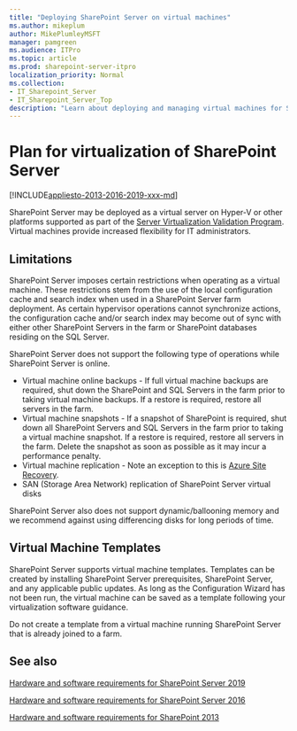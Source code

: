 ```yaml
---
title: "Deploying SharePoint Server on virtual machines"
ms.author: mikeplum
author: MikePlumleyMSFT
manager: pamgreen
ms.audience: ITPro
ms.topic: article
ms.prod: sharepoint-server-itpro
localization_priority: Normal
ms.collection:
- IT_Sharepoint_Server
- IT_Sharepoint_Server_Top
description: "Learn about deploying and managing virtual machines for SharePoint Server."
---
```


# Plan for virtualization of SharePoint Server

[!INCLUDE[appliesto-2013-2016-2019-xxx-md](../includes/appliesto-2013-2016-2019-xxx-md.md)] 

SharePoint Server may be deployed as a virtual server on Hyper-V or other platforms supported as part of the [Server Virtualization Validation Program](https://www.windowsservercatalog.com/svvp.aspx). Virtual machines provide increased flexibility for IT administrators.

## Limitations
<a name="Section1"> </a>

SharePoint Server imposes certain restrictions when operating as a virtual machine. These restrictions stem from the use of the local configuration cache and search index when used in a SharePoint Server farm deployment. As certain hypervisor operations cannot synchronize actions, the configuration cache and/or search index may become out of sync with either other SharePoint Servers in the farm or SharePoint databases residing on the SQL Server.

SharePoint Server does not support the following type of operations while SharePoint Server is online.

 * Virtual machine online backups - If full virtual machine backups are required, shut down the SharePoint and SQL Servers in the farm prior to taking virtual machine backups. If a restore is required, restore all servers in the farm.
 * Virtual machine snapshots - If a snapshot of SharePoint is required, shut down all SharePoint Servers and SQL Servers in the farm prior to taking a virtual machine snapshot. If a restore is required, restore all servers in the farm. Delete the snapshot as soon as possible as it may incur a performance penalty.
 * Virtual machine replication - Note an exception to this is [Azure Site Recovery](https://docs.microsoft.com/azure/site-recovery/site-recovery-sharepoint).
 * SAN (Storage Area Network) replication of SharePoint Server virtual disks

SharePoint Server also does not support dynamic/ballooning memory and we recommend against using differencing disks for long periods of time.
     
## Virtual Machine Templates
<a name="Section2"> </a>

SharePoint Server supports virtual machine templates. Templates can be created by installing SharePoint Server prerequisites, SharePoint Server, and any applicable public updates. As long as the Configuration Wizard has not been run, the virtual machine can be saved as a template following your virtualization software guidance.

Do not create a template from a virtual machine running SharePoint Server that is already joined to a farm.

## See also
<a name="Section3"> </a>

[Hardware and software requirements for SharePoint Server 2019](hardware-and-software-requirements-2019.md)

[Hardware and software requirements for SharePoint Server 2016](hardware-and-software-requirements.md)

[Hardware and software requirements for SharePoint 2013](hardware-and-software-requirements-0.md)
